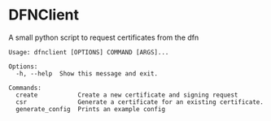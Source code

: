 # DFNClient

A small python script to request certificates from the dfn

```
Usage: dfnclient [OPTIONS] COMMAND [ARGS]...

Options:
  -h, --help  Show this message and exit.

Commands:
  create           Create a new certificate and signing request
  csr              Generate a certificate for an existing certificate.
  generate_config  Prints an example config
```
